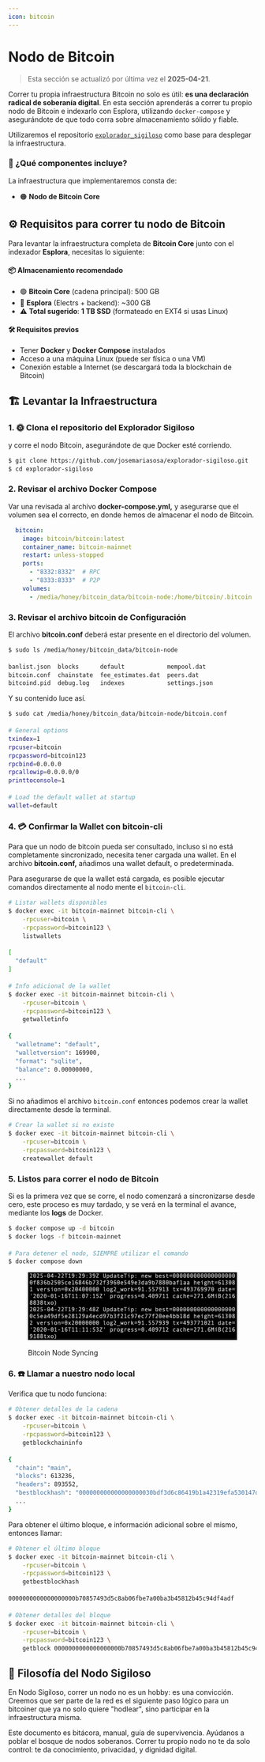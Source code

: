 ```yaml
---
icon: bitcoin
---
```


# Nodo de Bitcoin

> Esta sección se actualizó por última vez el **2025-04-21**.

Correr tu propia infraestructura Bitcoin no solo es útil: **es una declaración radical de soberanía digital**. En esta sección aprenderás a correr tu propio nodo de Bitcoin e indexarlo con Esplora, utilizando `docker-compose` y asegurándote de que todo corra sobre almacenamiento sólido y fiable.

Utilizaremos el repositorio [`explorador_sigiloso`](https://github.com/josemariasosa/explorador-sigiloso) como base para desplegar la infraestructura.

### 🔧 ¿Qué componentes incluye?

La infraestructura que implementaremos consta de:

* 🟠 **Nodo de Bitcoin Core**

## ⚙️ Requisitos para correr tu nodo de Bitcoin

Para levantar la infraestructura completa de **Bitcoin Core** junto con el indexador **Esplora**, necesitas lo siguiente:

#### 📦 Almacenamiento recomendado

* 🟢 **Bitcoin Core** (cadena principal): 500 GB
* 🔵 **Esplora** (Electrs + backend): \~300 GB
* ⚠️ **Total sugerido**: **1 TB SSD** (formateado en EXT4 si usas Linux)

#### 🛠 Requisitos previos

* Tener **Docker** y **Docker Compose** instalados
* Acceso a una máquina Linux (puede ser física o una VM)
* Conexión estable a Internet (se descargará toda la blockchain de Bitcoin)

## 🏗️ Levantar la Infraestructura

### 1. 🌞 Clona el repositorio del Explorador Sigiloso

y corre el nodo Bitcoin, asegurándote de que Docker esté corriendo.

```bash
$ git clone https://github.com/josemariasosa/explorador-sigiloso.git
$ cd explorador-sigiloso
```

### 2. Revisar el archivo Docker Compose

Var una revisada al archivo **docker-compose.yml,** y asegurarse que el volumen sea el correcto, en donde hemos de almacenar el nodo de Bitcoin.

```yaml
  bitcoin:
    image: bitcoin/bitcoin:latest
    container_name: bitcoin-mainnet
    restart: unless-stopped
    ports:
      - "8332:8332"  # RPC
      - "8333:8333"  # P2P
    volumes:
      - /media/honey/bitcoin_data/bitcoin-node:/home/bitcoin/.bitcoin
```

### 3. Revisar el archivo bitcoin de Configuración

El archivo **bitcoin.conf** deberá estar presente en el directorio del volumen.

```bash
$ sudo ls /media/honey/bitcoin_data/bitcoin-node

banlist.json  blocks      default            mempool.dat
bitcoin.conf  chainstate  fee_estimates.dat  peers.dat
bitcoind.pid  debug.log   indexes            settings.json
```

Y su contenido luce así.

```bash
$ sudo cat /media/honey/bitcoin_data/bitcoin-node/bitcoin.conf

# General options
txindex=1
rpcuser=bitcoin
rpcpassword=bitcoin123
rpcbind=0.0.0.0
rpcallowip=0.0.0.0/0
printtoconsole=1

# Load the default wallet at startup
wallet=default
```

### 4. 💳 Confirmar la Wallet con bitcoin-cli

Para que un nodo de bitcoin pueda ser consultado, incluso si no está completamente sincronizado, necesita tener cargada una wallet. En el archivo **bitcoin.conf,** añadimos una wallet default, o predeterminada.&#x20;

Para asegurarse de que la wallet está cargada, es posible ejecutar comandos directamente al nodo mente el `bitcoin-cli`.

```bash
# Listar wallets disponibles
$ docker exec -it bitcoin-mainnet bitcoin-cli \
    -rpcuser=bitcoin \
    -rpcpassword=bitcoin123 \
    listwallets

[
  "default"
]

# Info adicional de la wallet
$ docker exec -it bitcoin-mainnet bitcoin-cli \
    -rpcuser=bitcoin \
    -rpcpassword=bitcoin123 \
    getwalletinfo

{
  "walletname": "default",
  "walletversion": 169900,
  "format": "sqlite",
  "balance": 0.00000000,
  ...
}
```

Si no añadimos el archivo `bitcoin.conf` entonces podemos crear la wallet directamente desde la terminal.

```bash
# Crear la wallet si no existe
$ docker exec -it bitcoin-mainnet bitcoin-cli \
    -rpcuser=bitcoin \
    -rpcpassword=bitcoin123 \
    createwallet default
```

### 5. Listos para correr el nodo de Bitcoin

Si es la primera vez que se corre, el nodo comenzará a sincronizarse desde cero, este proceso es muy tardado, y se verá en la terminal el avance, mediante los **logs** de Docker.

```bash
$ docker compose up -d bitcoin
$ docker logs -f bitcoin-mainnet

# Para detener el nodo, SIEMPRE utilizar el comando
$ docker compose down
```

<div data-full-width="false"><figure><img src="../.gitbook/assets/image.png" alt=""><figcaption><p>Bitcoin Node Syncing</p></figcaption></figure></div>

### 6. ☎️ Llamar a nuestro nodo local

Verifica que tu nodo funciona:

```bash
# Obtener detalles de la cadena
$ docker exec -it bitcoin-mainnet bitcoin-cli \
    -rpcuser=bitcoin \
    -rpcpassword=bitcoin123 \
    getblockchaininfo

{
  "chain": "main",
  "blocks": 613236,
  "headers": 893552,
  "bestblockhash": "000000000000000000030bdf3d6c86419b1a42319efa530147d2e793f6592bcc",
  ...
}
```

Para obtener el último bloque, e información adicional sobre el mismo, entonces llamar:

```bash
# Obtener el último bloque
$ docker exec -it bitcoin-mainnet bitcoin-cli \
    -rpcuser=bitcoin \
    -rpcpassword=bitcoin123 \
    getbestblockhash

0000000000000000000b70857493d5c8ab06fbe7a00ba3b45812b45c94df4adf

# Obtener detalles del bloque
$ docker exec -it bitcoin-mainnet bitcoin-cli \
    -rpcuser=bitcoin \
    -rpcpassword=bitcoin123 \
    getblock 0000000000000000000b70857493d5c8ab06fbe7a00ba3b45812b45c94df4adf 2
```

## 🌳 Filosofía del Nodo Sigiloso

En Nodo Sigiloso, correr un nodo no es un hobby: es una convicción. Creemos que ser parte de la red es el siguiente paso lógico para un bitcoiner que ya no solo quiere "hodlear", sino participar en la infraestructura misma.

Este documento es bitácora, manual, guía de supervivencia. Ayúdanos a poblar el bosque de nodos soberanos. Correr tu propio nodo no te da solo control: te da conocimiento, privacidad, y dignidad digital.
